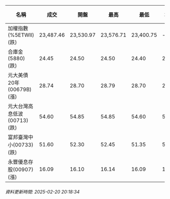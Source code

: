 | 名稱 | 成交 | 開盤 | 最高 | 最低 | 均價 | 成交金額(億) | 昨收 | 漲跌幅 | 漲跌 | 總量 | 昨量 | 振幅 |
| -------- | -------- | -------- | -------- |-------- | -------- | -------- |-------- |-------- |-------- | -------- | -------- |-------- |
|加權指數(%5ETWII) (跌)|23,487.46|23,530.97|23,576.71|23,400.75|-|3,822.73|23,604.08|0.49%|116.62|6,991,533|0|0.75%|
|合庫金(5880) (跌)|24.45|24.50|24.50|24.40|24.47|1.64|24.55|0.41%|0.10|6,699|5,963|0.41%|
|元大美債20年(00679B) (漲)|28.74|28.70|28.79|28.70|28.75|11.29|28.64|0.35%|0.10|39,260|93,667|0.31%|
|元大台灣高息低波(00713) (跌)|54.60|54.85|54.85|54.60|54.72|5.26|54.65|0.09%|0.05|9,615|10,975|0.46%|
|富邦臺灣中小(00733) (跌)|51.60|52.30|52.45|51.35|51.68|1.80|52.35|1.43%|0.75|3,475|2,723|2.10%|
|永豐優息存股(00907) (漲)|16.09|16.10|16.14|16.09|16.11|0.311|16.07|0.12%|0.02|1,933|1,843|0.31%|
###### 資料更新時間: 2025-02-20 20:18:34